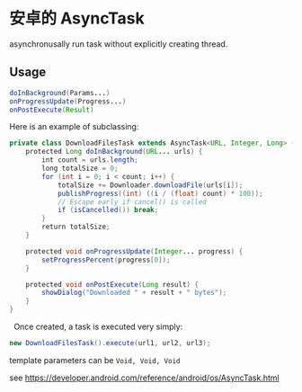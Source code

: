 # 安卓的 AsyncTask

<!--
ID: a45289be-460b-42eb-b296-0d04fbb419cc
Status: publish
Date: 2017-11-15T05:05:00
Modified: 2020-05-16T11:54:08
wp_id: 534
-->

asynchronusally run task without explicitly creating thread.

## Usage

```java
doInBackground(Params...)
onProgressUpdate(Progress...)
onPostExecute(Result)
```

Here is an example of subclassing:

```java
private class DownloadFilesTask extends AsyncTask<URL, Integer, Long> {
    protected Long doInBackground(URL... urls) {
        int count = urls.length;
        long totalSize = 0;
        for (int i = 0; i < count; i++) {
            totalSize += Downloader.downloadFile(urls[i]);
            publishProgress((int) ((i / (float) count) * 100));
            // Escape early if cancel() is called
            if (isCancelled()) break;
        }
        return totalSize;
    }

    protected void onProgressUpdate(Integer... progress) {
        setProgressPercent(progress[0]);
    }

    protected void onPostExecute(Long result) {
        showDialog("Downloaded " + result + " bytes");
    }
}
```
 
Once created, a task is executed very simply: 

```java
new DownloadFilesTask().execute(url1, url2, url3);
```

template parameters can be `Void, Void, Void`


see https://developer.android.com/reference/android/os/AsyncTask.html